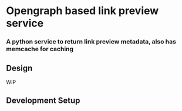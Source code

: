 # Opengraph based link preview service
### A python service to return link preview metadata, also has memcache for caching 

## Design
WIP

## Development Setup
